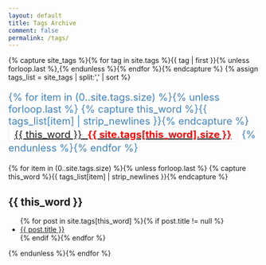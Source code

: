 ```yaml
---
layout: default
title: Tags Archive
comment: false
permalink: /tags/
---
```

<style>
.tags {
  display: block;
  font-size: 1.25rem;
  /*font-weight: bold;*/
  color: #4183C4;
  list-style: none;
  margin-left: 0;
  padding-left: 0;
}

.tags li {
  display: inline;
}

.tags li a {
  margin-top: 0;
}

.tag {
  line-height: 1.4;
  display: inline-block;
  background-color: #FFF;

  padding: 0px 11px;
  margin: 10px 3px 0 0;
  border-radius: 2px;
  border: solid 1px #EEE;
}

.tag .count {
  color: red;
  font-weight: bold;
}
</style>

<article>
  {% capture site_tags %}{% for tag in site.tags %}{{ tag | first }}{% unless forloop.last %},{% endunless %}{% endfor %}{% endcapture %}
  {% assign tags_list = site_tags | split:',' | sort %}

  <ul class="tags">
    {% for item in (0..site.tags.size) %}{% unless forloop.last %}
      {% capture this_word %}{{ tags_list[item] | strip_newlines }}{% endcapture %}
      <li><a href="#{{ this_word }}" class="tag"><span class="term">{{ this_word }}</span>&nbsp;&nbsp;<span class="count">{{ site.tags[this_word].size }}</span></a></li>
    {% endunless %}{% endfor %}
  </ul>

  {% for item in (0..site.tags.size) %}{% unless forloop.last %}
  {% capture this_word %}{{ tags_list[item] | strip_newlines }}{% endcapture %}
	<article>
	<h2 id="{{ this_word }}" class="tag-heading">{{ this_word }}</h2>
		<ul>
    {% for post in site.tags[this_word] %}{% if post.title != null %}
      <li><a href="{{ site.url }}{{ post.url }}" title="{{ post.title }}">{{ post.title }}</a></li>
    {% endif %}{% endfor %}
		</ul>
	</article><!-- /.hentry -->
{% endunless %}{% endfor %}
</article>
